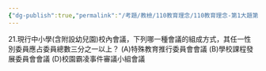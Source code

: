 ```yaml
---
{"dg-publish":true,"permalink":"/考題/教檢/110教育理念/110教育理念-第1大題第21題/","tags":["考題","題目","未完"]}
---
```


21.現行中小學(含附設幼兒園)校內會議，下列哪一種會議的組成方式，其任一性別委員應占委員總數三分之一以上？ 
(A)特殊教育推行委員會會議 
(B)學校課程發展委員會會議 
(D)校園霸凌事件審議小組會議 

